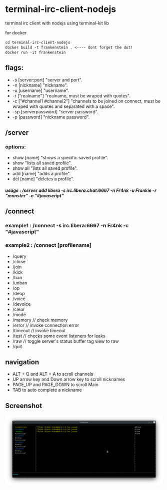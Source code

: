 # terminal-irc-client-nodejs
terminal irc client with nodejs using terminal-kit lib

for docker

```console
cd terminal-irc-client-nodejs
docker build -t frankenstein . <---- dont forget the dot!
docker run -it frankenstein
```
## flags:
* -s [server:port] "server and port".
* -n [nickname] "nickname".
* -u [username] "username".
* -r ["realname"] "realname, must be wraped with quotes".
* -c ["#channel1 #channel2"] "channels to be joined on connect, must be wraped with quotes and separated with a space".
* -sp [serverpassword] "server password".
* -p [password] "nickname password".


## /server

### options: 

* show [name] "shows a specific saved profile".
* show "lists all saved profile".
* show all "lists all saved profile".
* add [name] "adds a profile".
* del [name] "deletes a profile".

##### usage : /server add libera -s irc.libera.chat:6667 -n Fr4nk -u Frankie -r "monster" -c "#javascript"

## /connect

### example1 : /connect -s irc.libera:6667 -n Fr4nk -c "#javascript"
### example2 : /connect [profilename]

* /query
* /close
* /join
* /kick
* /ban
* /unban
* /op
* /deop 
* /voice
* /devoice
* /clear
* /mode
* /memory // check memory
* /error // invoke connection error
* /timeout // invoke timeout
* /test // checks some event listeners for leaks
* /raw // toggle server's status buffer tag view to raw
* /quit

## navigation
* ALT + Q and ALT + A to scroll channels
* UP arrow key and Down arrow key to scroll nicknames
* PAGE_UP and PAGE_DOWN to scroll Main
* TAB to auto complete a nickname

## Screenshot
![screenshot](screenshot.png)